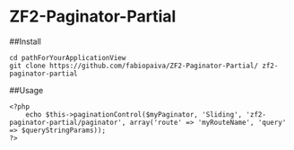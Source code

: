 ZF2-Paginator-Partial
=====================

##Install

    cd pathForYourApplicationView
    git clone https://github.com/fabiopaiva/ZF2-Paginator-Partial/ zf2-paginator-partial

##Usage

    <?php
        echo $this->paginationControl($myPaginator, 'Sliding', 'zf2-paginator-partial/paginator', array('route' => 'myRouteName', 'query' => $queryStringParams));
    ?>

